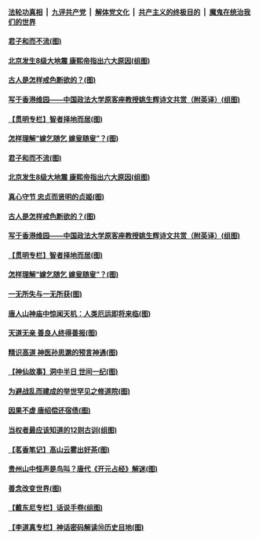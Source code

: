 

####  [法轮功真相](../../../../basic/blob/master/README.md?t=07091831) &nbsp;|&nbsp; [九评共产党](../../../../9ping.md/blob/master/README.md?t=07091831) &nbsp;|&nbsp; [解体党文化](../../../../jtdwh.md/blob/master/README.md?t=07091831)  &nbsp;|&nbsp; [共产主义的终极目的](../../../../gczydzjmd.md/blob/master/README.md?t=07091831) &nbsp;|&nbsp; [魔鬼在统治我们的世界](../../../../mgztzwmdsj.md/blob/master/README.md?t=07091831) 

#### [君子和而不流(图)](../pages/p7/938661.md?t=07091831) 

#### [北京发生8级大地震 康熙帝指出六大原因(组图)](../pages/p7/939083.md?t=07091831) 

#### [古人是怎样戒色断欲的？(图)](../pages/p7/939115.md?t=07091831) 

#### [写于香港维园——中国政法大学原客座教授姚生辉诗文共赏（附英译）(组图)](../pages/p7/938935.md?t=07091831) 

#### [【贯明专栏】智者择地而居(图)](../pages/p7/938962.md?t=07091831) 

#### [怎样理解“嫁乞随乞 嫁叟随叟”？(图)](../pages/p7/938660.md?t=07091831) 

#### [君子和而不流(图)](../pages/p7/938661.md?t=07091831) 

#### [北京发生8级大地震 康熙帝指出六大原因(组图)](../pages/p7/939083.md?t=07091831) 

#### [真心守节 忠贞而贤明的贞姬(图)](../pages/p7/938969.md?t=07091831) 

#### [古人是怎样戒色断欲的？(图)](../pages/p7/939115.md?t=07091831) 

#### [写于香港维园——中国政法大学原客座教授姚生辉诗文共赏（附英译）(组图)](../pages/p7/938935.md?t=07091831) 

#### [【贯明专栏】智者择地而居(图)](../pages/p7/938962.md?t=07091831) 

#### [怎样理解“嫁乞随乞 嫁叟随叟”？(图)](../pages/p7/938660.md?t=07091831) 

#### [一无所失与一无所获(图)](../pages/p7/938964.md?t=07091831) 

#### [唐人山神庙中惊闻天机：人类厄运即将来临(图)](../pages/p7/938830.md?t=07091831) 

#### [天道无亲 善良人终得善报(图)](../pages/p7/938657.md?t=07091831) 

#### [精识高道 神医孙思邈的预言神通(图)](../pages/p7/938855.md?t=07091831) 

#### [【神仙故事】洞中半日 世间一纪(图)](../pages/p7/938663.md?t=07091831) 

#### [为避战乱而建成的举世罕见之修道院(图)](../pages/p7/938715.md?t=07091831) 

#### [因果不虚 唐绍偿还宿债(图)](../pages/p7/938656.md?t=07091831) 

#### [当权者最应该知道的12则古训(组图)](../pages/p7/938581.md?t=07091831) 

#### [【茗香笔记】高山云雾出好茶(图)](../pages/p7/938345.md?t=07091831) 

#### [贵州山中怪声是鸟叫？唐代《开元占经》解迷(图)](../pages/p7/938669.md?t=07091831) 

#### [善念改变世界(图)](../pages/p7/938282.md?t=07091831) 

#### [【戴东尼专栏】话说手卷(组图)](../pages/p7/936297.md?t=07091831) 

#### [【李道真专栏】神话密码解读⑩历史目地(图)](../pages/p7/938337.md?t=07091831) 

